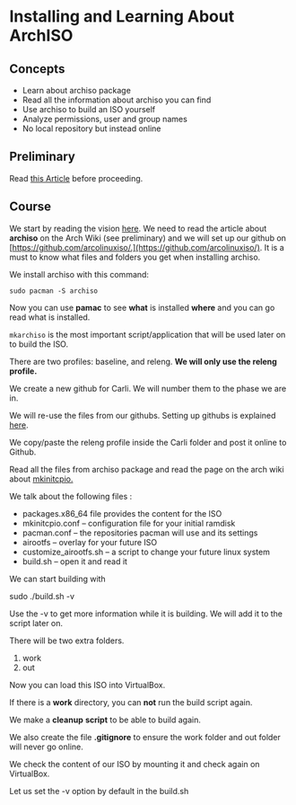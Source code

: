 # Installing and Learning About ArchISO

## Concepts 
- Learn about archiso package
- Read all the information about archiso you can find
- Use archiso to build an ISO yourself
- Analyze permissions, user and group names
- No local repository but instead online

## Preliminary

Read [this Article](https://wiki.archlinux.org/title/archiso) before proceeding.

## Course

We start by reading the vision [here](https://www.arcolinuxiso.com/goal-and-vision/). We need to read the article about **archiso** on the Arch Wiki (see preliminary) and we will set up our github on [https://github.com/arcolinuxiso/.](https://github.com/arcolinuxiso/). It is a must to know what files and folders you get when installing archiso.

We install archiso with this command:

```
sudo pacman -S archiso
```

Now you can use **pamac** to see **what** is installed **where** and you can go read what is installed.

`mkarchiso` is the most important script/application that will be used later on to build the ISO.

There are two profiles: baseline, and releng. **We will only use the releng profile.**

We create a new github for Carli. We will number them to the phase we are in.

We will re-use the files from our githubs. Setting up githubs is explained [here](https://arcolinuxd.com/getting-ready-for-the-next-phases/).

We copy/paste the releng profile inside the Carli folder and post it online to Github.

Read all the files from archiso package and read the page on the arch wiki about [mkinitcpio.](https://wiki.archlinux.org/index.php/Mkinitcpio)

We talk about the following files :

* packages.x86_64 file provides the content for the ISO
* mkinitcpio.conf – configuration file for your initial ramdisk
* pacman.conf – the repositories pacman will use and its settings
* airootfs – overlay for your future ISO
* customize_airootfs.sh – a script to change your future linux system
* build.sh – open it and read it

We can start building with

sudo ./build.sh -v

Use the -v to get more information while it is building. We will add it to the script later on.

There will be two extra folders.

1. work
2. out

Now you can load this ISO into VirtualBox.

If there is a **work** directory, you can **not** run the build script again.

We make a **cleanup** **script** to be able to build again.

We also create the file **.gitignore** to ensure the work folder and out folder will never go online.

We check the content of our ISO by mounting it and check again on VirtualBox.

Let us set the -v option by default in the build.sh